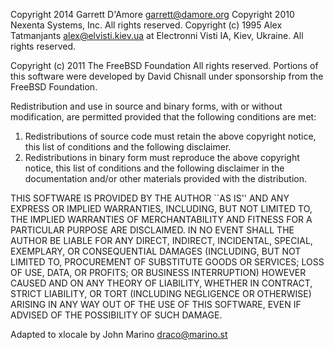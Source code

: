 Copyright 2014 Garrett D'Amore <garrett@damore.org>
Copyright 2010 Nexenta Systems, Inc.  All rights reserved.
Copyright (c) 1995 Alex Tatmanjants <alex@elvisti.kiev.ua>
		at Electronni Visti IA, Kiev, Ukraine.
			All rights reserved.

Copyright (c) 2011 The FreeBSD Foundation
All rights reserved.
Portions of this software were developed by David Chisnall
under sponsorship from the FreeBSD Foundation.

Redistribution and use in source and binary forms, with or without
modification, are permitted provided that the following conditions
are met:
1. Redistributions of source code must retain the above copyright
   notice, this list of conditions and the following disclaimer.
2. Redistributions in binary form must reproduce the above copyright
   notice, this list of conditions and the following disclaimer in the
   documentation and/or other materials provided with the distribution.

THIS SOFTWARE IS PROVIDED BY THE AUTHOR ``AS IS'' AND
ANY EXPRESS OR IMPLIED WARRANTIES, INCLUDING, BUT NOT LIMITED TO, THE
IMPLIED WARRANTIES OF MERCHANTABILITY AND FITNESS FOR A PARTICULAR PURPOSE
ARE DISCLAIMED.  IN NO EVENT SHALL THE AUTHOR BE LIABLE
FOR ANY DIRECT, INDIRECT, INCIDENTAL, SPECIAL, EXEMPLARY, OR CONSEQUENTIAL
DAMAGES (INCLUDING, BUT NOT LIMITED TO, PROCUREMENT OF SUBSTITUTE GOODS
OR SERVICES; LOSS OF USE, DATA, OR PROFITS; OR BUSINESS INTERRUPTION)
HOWEVER CAUSED AND ON ANY THEORY OF LIABILITY, WHETHER IN CONTRACT, STRICT
LIABILITY, OR TORT (INCLUDING NEGLIGENCE OR OTHERWISE) ARISING IN ANY WAY
OUT OF THE USE OF THIS SOFTWARE, EVEN IF ADVISED OF THE POSSIBILITY OF
SUCH DAMAGE.

Adapted to xlocale by John Marino <draco@marino.st>